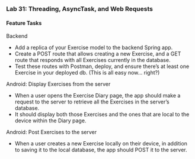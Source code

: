 ### Lab 31: Threading, AsyncTask, and Web Requests
#### Feature Tasks
Backend
* Add a replica of your Exercise model to the backend Spring app.
* Create a POST route that allows creating a new Exercise, and a GET route that responds with all Exercises currently in the database.
* Test these routes with Postman, deploy, and ensure there’s at least one Exercise in your deployed db. (This is all easy now… right?)

Android: Display Exercises from the server
* When a user opens the Exercise Diary page, the app should make a request to the server to retrieve all the Exercises in the server’s database.
* It should display both those Exercises and the ones that are local to the device within the Diary page.

Android: Post Exercises to the server
* When a user creates a new Exercise locally on their device, in addition to saving it to the local database, the app should POST it to the server.